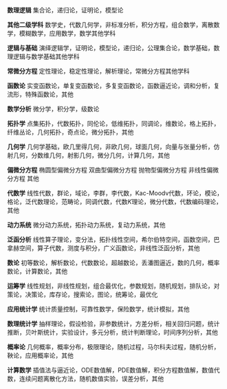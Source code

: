 **数理逻辑**
集合论，递归论，证明论，模型论

**其他二级学科**
数学史，代数几何学，非标准分析，积分方程，组合数学，离散数学，模糊数学，应用数学，数学其他学科

**逻辑与基础**
演绎逻辑学，证明论，模型论，递归论，公理集合论，数学基础，数理逻辑与数学基础其他学科

**常微分方程**
定性理论，稳定性理论，解析理论，常微分方程其他学科

**函数论**
实变函数论，单复变函数论，多复变函数论，函数逼近论，调和分析，复流形，特殊函数论，其他

**数学分析**
微分学，积分学，级数论

**拓扑学**
点集拓扑，代数拓扑，同伦论，低维拓扑，同调论，维数论，格上拓扑，纤维丛论，几何拓扑，奇点论，微分拓扑，其他

**几何学**
几何学基础，欧几里得几何，非欧几何，球面几何，向量与张量分析，仿射几何，分数维几何，射影几何，微分几何，计算几何，其他

**偏微分方程**
椭圆型偏微分方程
双曲型偏微分方程
抛物型偏微分方程
非线性偏微分方程
其他

**代数学**
线性代数，群论，域论，李群，李代数，Kac-Moodv代数，环论，模论，格论，泛代数理论，范畴论，同调代数，代数$K$理论，微分代数，代数编码理论，其他

**动力系统**
微分动力系统，拓扑动力系统，复动力系统，其他

**泛函分析**
线性算子理论，变分法，拓扑线性空间，希尔伯特空间，函数空间，巴拿赫空间，算子代数，测度与积分，广义函数论，非线性泛函分析，其他

**数论**
初等数论，解析数论，代数数论，超越数论，丢潘图逼近，数的几何，概率数论，计算数论，其他

**运筹学**
线性规划，非线性规划，组合最优化，参数规划，随机规划，排队论，对策论，决策论，库存论，搜索论，图论，统筹论，最优化

**应用统计学**
统计质量控制，可靠性数学，保险数学，统计模拟，其他

**数理统计学**
抽样理论，假设检验，非参数统计，方差分析，相关回归问题，统计推断，贝叶斯统计，实验设计，多元分析，统计判断理论，时间序列分析，其他

**概率论**
几何概率，概率分布，极限理论，随机过程，马尔科夫过程，随机分析，鞅论，应用概率论，其他

**计算数学**
插值法与逼近论，ODE数值解，PDE数值解，积分方程数值解，数值代数，连续问题离散化方法，随机数值实验，误差分析，其他
